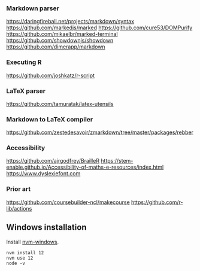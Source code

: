 ### Markdown parser

https://daringfireball.net/projects/markdown/syntax
https://github.com/markedjs/marked
https://github.com/cure53/DOMPurify
https://github.com/mikaelbr/marked-terminal
https://github.com/showdownjs/showdown
https://github.com/dimerapp/markdown

### Executing R

https://github.com/joshkatz/r-script

### LaTeX parser

https://github.com/tamuratak/latex-utensils

### Markdown to LaTeX compiler

https://github.com/zestedesavoir/zmarkdown/tree/master/packages/rebber

### Accessibility

https://github.com/ajrgodfrey/BrailleR
https://stem-enable.github.io/Accessibility-of-maths-e-resources/index.html
https://www.dyslexiefont.com

### Prior art

https://github.com/coursebuilder-ncl/makecourse
https://github.com/r-lib/actions

## Windows installation

Install [nvm-windows](https://github.com/coreybutler/nvm-windows).

```
nvm install 12
nvm use 12
node -v
```
